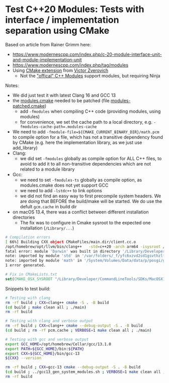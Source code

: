 # Test C++20 Modules: Tests with interface / implementation separation using CMake

Based on article from Rainer Grimm here:

* <https://www.modernescpp.com/index.php/c-20-module-interface-unit-and-module-implementation-unit>
* <https://www.modernescpp.com/index.php/tag/modules>
* Using [CMake extension](https://github.com/vitaut/modules) from [Victor Zverovich](https://github.com/vitaut)
  * Not the ["offical" C++ Modules](https://www.kitware.com/import-cmake-c20-modules/) support modules, but requiring Ninja

Notes:

* We did just test it with latest Clang 16 and GCC 13
* the [modules.cmake](./modules.cmake) needed to be patched (file [modules-patched.cmake](./modules-patched.cmake))
  * add `-fmodules` when compiling C++ code (providing modules, using modules)
  * for convenience, we set the cache path to a local directory, e.g. `-fmodules-cache-path=.modules-cache`
* We need to add `-fmodule-file=${CMAKE_CURRENT_BINARY_DIR}/math.pcm` to compile option for a file, which has not a transitive dependency found by CMake (e.g. here the implementation library, as we just use add_library)
* Clang:
  * we did set `-fmodules` globally as compile option for ALL C++ files, to avoid to add it to all non-transitive dependencies which are not related to a module library
* Gcc:
  * we need to set `-fmodules-ts` globally as compile option, as modules.cmake does not yet support GCC
  * we need to add `-lstdc++` to link options
  * we did not find an easy way to first precompile system headers. We are doing that BEFORE the build/make will be started. We do use the defult `gcm.cache` in build dir
* on macOS 13.4, there was a conflict between different installation directories
  * The fix was to configure in Cmake sysroot to the expected one installation (`/Library/...`)

```bash
# Compilation errors
[ 66%] Building CXX object CMakeFiles/main.dir/client.cc.o
/opt/homebrew/opt/llvm/bin/clang++   -std=c++20 -arch arm64 -isysroot /Applications/Xcode.app/Contents/Developer/Platforms/MacOSX.platform/Developer/SDKs/MacOSX13.3.sdk -fmodules -fmodule-file=/System/Volumes/Data/data/p/posgi/git/posgi/samples/test-modules-03-cmake/build/math.pcm -MD -MT CMakeFiles/main.dir/client.cc.o -MF CMakeFiles/main.dir/client.cc.o.d -o CMakeFiles/main.dir/client.cc.o -c /System/Volumes/Data/data/p/posgi/git/posgi/samples/test-modules-03-cmake/client.cc
fatal error: module 'Darwin' was built in directory '/Library/Developer/CommandLineTools/SDKs/MacOSX13.sdk/usr/include' but now resides in directory '/Applications/Xcode.app/Contents/Developer/Platforms/MacOSX.platform/Developer/SDKs/MacOSX13.3.sdk/usr/include'
note: imported by module 'std' in '/var/folders/_f/yfc6xzvd2sd1gsvthzlfkbdm0000gn/C/clang/ModuleCache/3TVI46CVMGGC2/std-KVFF9BVQTOLV.pcm'
note: imported by module 'math' in '/System/Volumes/Data/data/p/posgi/git/posgi/samples/test-modules-03-cmake/build/math.pcm'
1 error generated.
```

```cmake
# Fix in CMakeLists.txt
set(CMAKE_OSX_SYSROOT "/Library/Developer/CommandLineTools/SDKs/MacOSX13.sdk")
```

Snippets to test build:

```bash
# Testing with clang
rm -rf build ; CXX=clang++ cmake -S . -B build
(cd build ; make clean all ; ./main)
rm -rf build

# Testing with clang and verbose output
rm -rf build ; CXX=clang++ cmake --debug-output -S . -B build
(cd build ; rm -rf pcm.cache ; VERBOSE=1 make clean all ; ./main)

# Testing with gcc and verbose output
export GCC_HOME=/opt/homebrew/Cellar/gcc/13.1.0
export PATH=${GCC_HOME}/bin:${PATH}
export CXX=${GCC_HOME}/bin/gcc-13
${CXX} --version

rm -rf build ; CXX=gcc-13 cmake --debug-output -S . -B build
(cd build ; ../gcc13_gen_system_modules.sh ; VERBOSE=1 make clean all ; ./main)
rm -rf build
```
